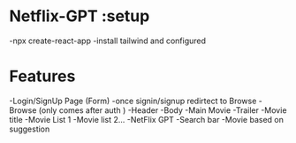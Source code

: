 # Netflix-GPT :setup
 -npx create-react-app
 -install tailwind and configured

# Features
-Login/SignUp Page (Form)
    -once signin/signup redirtect to Browse
-Browse (only comes after auth )
    -Header
    -Body
        -Main Movie
            -Trailer 
            -Movie title
        -Movie List 1
        -Movie list 2... 
-NetFlix GPT
    -Search bar
    -Movie based on suggestion  

